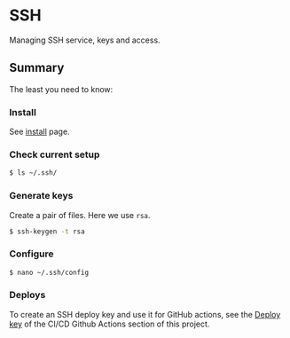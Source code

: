 # SSH

Managing SSH service, keys and access.


## Summary

The least you need to know:

### Install

See [install](install.md) page.


### Check current setup

```sh
$ ls ~/.ssh/
```

### Generate keys

Create a pair of files. Here we use `rsa`.

```sh
$ ssh-keygen -t rsa
```

### Configure

```sh
$ nano ~/.ssh/config
```

### Deploys

To create an SSH deploy key and use it for GitHub actions, see the [Deploy key](/recipes/ci-cd/github-actions/tokens/deploy-key.md) of the CI/CD Github Actions section of this project.


